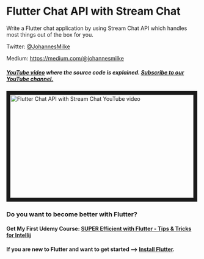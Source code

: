 # Flutter Chat API with Stream Chat
Write a Flutter chat application by using Stream Chat API which handles most things out of the box for you.


Twitter: [@JohannesMilke](https://twitter.com/JohannesMilke "Twitter Johannes Milke")

Medium: https://medium.com/@johannesmilke

##### [YouTube video](https://www.youtube.com/watch?v=3oGLuM_--Uo "Youtube Johannes Milke") where the *source code* is explained. [Subscribe to our YouTube channel.](http://www.youtube.com/channel/UC0FD2apauvegCcsvqIBceLA?sub_confirmation=1 "YouTube Subscribe Johannes Milke")  
<a href="https://www.youtube.com/watch?v=3oGLuM_--Uo&feature=player_embedded
" target="_blank"><img src="http://img.youtube.com/vi/3oGLuM_--Uo/maxresdefault.jpg" 
alt="Flutter Chat API with Stream Chat YouTube video" width="480" height="270" border="10" /></a>

### Do you want to become better with Flutter? 
#### Get My First Udemy Course: [SUPER Efficient with Flutter - Tips & Tricks for Intellij](https://www.udemy.com/course/super-efficient-with-flutter-tips-tricks/?referralCode=4BE70FB2DDF496ADD7AD "SUPER Efficient with Flutter - Tips & Tricks for Intellij")

#### If you are new to Flutter and want to get started --> [Install Flutter](https://flutter.io/docs/get-started/install "Install Flutter").
